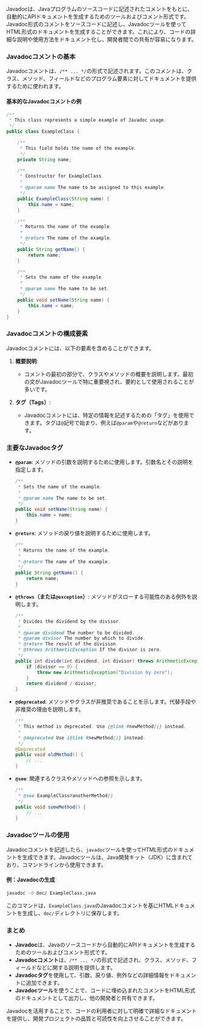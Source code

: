 Javadocは、Javaプログラムのソースコードに記述されたコメントをもとに、自動的にAPIドキュメントを生成するためのツールおよびコメント形式です。Javadoc形式のコメントをソースコードに記述し、Javadocツールを使ってHTML形式のドキュメントを生成することができます。これにより、コードの詳細な説明や使用方法をドキュメント化し、開発者間での共有が容易になります。

### Javadocコメントの基本

Javadocコメントは、`/** ... */`の形式で記述されます。このコメントは、クラス、メソッド、フィールドなどのプログラム要素に対してドキュメントを提供するために使われます。

#### 基本的なJavadocコメントの例

```java
/**
 * This class represents a simple example of Javadoc usage.
 */
public class ExampleClass {

    /**
     * This field holds the name of the example.
     */
    private String name;

    /**
     * Constructor for ExampleClass.
     *
     * @param name The name to be assigned to this example.
     */
    public ExampleClass(String name) {
        this.name = name;
    }

    /**
     * Returns the name of the example.
     *
     * @return The name of the example.
     */
    public String getName() {
        return name;
    }

    /**
     * Sets the name of the example.
     *
     * @param name The name to be set.
     */
    public void setName(String name) {
        this.name = name;
    }
}
```

### Javadocコメントの構成要素

Javadocコメントには、以下の要素を含めることができます。

1. **概要説明**:
   - コメントの最初の部分で、クラスやメソッドの概要を説明します。最初の文がJavadocツールで特に重要視され、要約として使用されることが多いです。

2. **タグ（Tags）**:
   - Javadocコメントには、特定の情報を記述するための「タグ」を使用できます。タグは`@`記号で始まり、例えば`@param`や`@return`などがあります。

### 主要なJavadocタグ

- **`@param`**: メソッドの引数を説明するために使用します。引数名とその説明を指定します。

  ```java
  /**
   * Sets the name of the example.
   *
   * @param name The name to be set.
   */
  public void setName(String name) {
      this.name = name;
  }
  ```

- **`@return`**: メソッドの戻り値を説明するために使用します。

  ```java
  /**
   * Returns the name of the example.
   *
   * @return The name of the example.
   */
  public String getName() {
      return name;
  }
  ```

- **`@throws`（または`@exception`）**: メソッドがスローする可能性のある例外を説明します。

  ```java
  /**
   * Divides the dividend by the divisor.
   *
   * @param dividend The number to be divided.
   * @param divisor The number by which to divide.
   * @return The result of the division.
   * @throws ArithmeticException If the divisor is zero.
   */
  public int divide(int dividend, int divisor) throws ArithmeticException {
      if (divisor == 0) {
          throw new ArithmeticException("Division by zero");
      }
      return dividend / divisor;
  }
  ```

- **`@deprecated`**: メソッドやクラスが非推奨であることを示します。代替手段や非推奨の理由を説明します。

  ```java
  /**
   * This method is deprecated. Use {@link #newMethod()} instead.
   *
   * @deprecated Use {@link #newMethod()} instead.
   */
  @Deprecated
  public void oldMethod() {
      // ...
  }
  ```

- **`@see`**: 関連するクラスやメソッドへの参照を示します。

  ```java
  /**
   * @see ExampleClass#anotherMethod()
   */
  public void someMethod() {
      // ...
  }
  ```

### Javadocツールの使用

Javadocコメントを記述したら、`javadoc`ツールを使ってHTML形式のドキュメントを生成できます。Javadocツールは、Java開発キット（JDK）に含まれており、コマンドラインから使用できます。

#### 例：Javadocの生成

```sh
javadoc -d doc/ ExampleClass.java
```

このコマンドは、`ExampleClass.java`のJavadocコメントを基にHTMLドキュメントを生成し、`doc/`ディレクトリに保存します。

### まとめ

- **Javadoc**は、Javaのソースコードから自動的にAPIドキュメントを生成するためのツールおよびコメント形式です。
- **Javadocコメント**は、`/** ... */`の形式で記述され、クラス、メソッド、フィールドなどに関する説明を提供します。
- **Javadocタグ**を使用して、引数、戻り値、例外などの詳細情報をドキュメントに追加できます。
- **Javadocツール**を使うことで、コードに埋め込まれたコメントをHTML形式のドキュメントとして出力し、他の開発者と共有できます。

Javadocを活用することで、コードの利用者に対して明確で詳細なドキュメントを提供し、開発プロジェクトの品質と可読性を向上させることができます。

